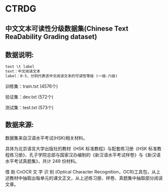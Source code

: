 # CTRDG
## 中文文本可读性分级数据集(Chinese Text ReaDability Grading dataset)
## 数据说明:
```html
text \t label
text：中文阅读文本
label：0-5，分别代表该中文阅读文本的可读性等级 (一级-六级)
```

训练集：train.txt (4576个)

验证集：dev.txt (572个)

测试集：test.txt (573个)


## 数据来源:
数据集来自汉语水平考试(HSK)相关材料。

具体为北京语言大学出版社的教材《HSK 标准教程》与配套练习册《HSK 标准教程练习册》、孔子学院总部与国家汉办编制的《新汉语水平考试样卷》与《新汉语水平考试真题集》，共计 249 份材料。

借 助 CnOCR 文 字 识 别 (Optical Character Recognition，OCR)工具包，从上述教材中抽取出每单元的课文正文，从上述练习册、样卷、真题集中抽取部分阅读文章。

